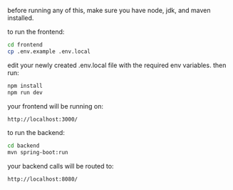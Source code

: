 before running any of this, make sure you have node, jdk, and maven installed.

to run the frontend:
```bash 
cd frontend
cp .env.example .env.local
```
edit your newly created .env.local file with the required env variables. then run:
```bash
npm install
npm run dev
```
your frontend will be running on:
```bash
http://localhost:3000/
```

to run the backend:
```bash
cd backend
mvn spring-boot:run
```
your backend calls will be routed to:
```bash
http://localhost:8080/
```
